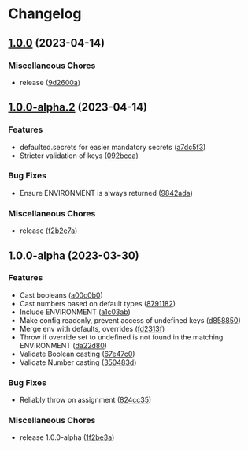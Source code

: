# Changelog

## [1.0.0](https://github.com/alecperkins/defaulted/compare/v1.0.0-alpha.2...v1.0.0) (2023-04-14)


### Miscellaneous Chores

* release ([9d2600a](https://github.com/alecperkins/defaulted/commit/9d2600a48e2f6c3980eddecbedbebc5b78030521))

## [1.0.0-alpha.2](https://github.com/alecperkins/defaulted/compare/v1.0.0-alpha...v1.0.0-alpha.2) (2023-04-14)


### Features

* defaulted.secrets for easier mandatory secrets ([a7dc5f3](https://github.com/alecperkins/defaulted/commit/a7dc5f32338090d6c56fc8c832cf98cafd5468ce))
* Stricter validation of keys ([092bcca](https://github.com/alecperkins/defaulted/commit/092bcca8200d8ed11a670eb64550521c21fef7a6))


### Bug Fixes

* Ensure ENVIRONMENT is always returned ([9842ada](https://github.com/alecperkins/defaulted/commit/9842ada4ee74bee4d69709eea94b321350f79ab6))


### Miscellaneous Chores

* release ([f2b2e7a](https://github.com/alecperkins/defaulted/commit/f2b2e7a45f5b73240681632b0b1415a7141aa808))

## 1.0.0-alpha (2023-03-30)


### Features

* Cast booleans ([a00c0b0](https://github.com/alecperkins/defaulted/commit/a00c0b0095706e4436e2122abd8e7774dd027737))
* Cast numbers based on default types ([8791182](https://github.com/alecperkins/defaulted/commit/879118236740a708c4ae12f890939e9adb1c8499))
* Include ENVIRONMENT ([a1c03ab](https://github.com/alecperkins/defaulted/commit/a1c03abc712912268b0558f118f0e509e311334c))
* Make config readonly, prevent access of undefined keys ([d858850](https://github.com/alecperkins/defaulted/commit/d858850ea888f3c0b15b5a59d42ac4bbb4fdbc46))
* Merge env with defaults, overrides ([fd2313f](https://github.com/alecperkins/defaulted/commit/fd2313fa4c6189b25812aa909142682bfaf4ac83))
* Throw if override set to undefined is not found in the matching ENVIRONMENT ([da22d80](https://github.com/alecperkins/defaulted/commit/da22d807c5b194afd70ea9296e1c60e53782e52c))
* Validate Boolean casting ([67e47c0](https://github.com/alecperkins/defaulted/commit/67e47c00d2163540c34998fceb16692cb697c33e))
* Validate Number casting ([350483d](https://github.com/alecperkins/defaulted/commit/350483d531b114ed99fb162e563119058bca54d5))


### Bug Fixes

* Reliably throw on assignment ([824cc35](https://github.com/alecperkins/defaulted/commit/824cc351d3c92260aab275d34da208b713b04a59))


### Miscellaneous Chores

* release 1.0.0-alpha ([1f2be3a](https://github.com/alecperkins/defaulted/commit/1f2be3a8c8f01812658bcaac28817ada0f08cdd7))
